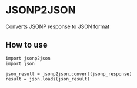 # JSONP2JSON

Converts JSONP response to JSON format

## How to use

```
import jsonp2json
import json

json_result = jsonp2json.convert(jsonp_response)
result = json.loads(json_result)

```

